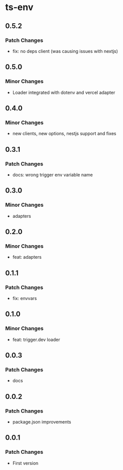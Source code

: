 # ts-env

## 0.5.2

### Patch Changes

- fix: no deps client (was causing issues with nextjs)

## 0.5.0

### Minor Changes

- Loader integrated with dotenv and vercel adapter

## 0.4.0

### Minor Changes

- new clients, new options, nestjs support and fixes

## 0.3.1

### Patch Changes

- docs: wrong trigger env variable name

## 0.3.0

### Minor Changes

- adapters

## 0.2.0

### Minor Changes

- feat: adapters

## 0.1.1

### Patch Changes

- fix: envvars

## 0.1.0

### Minor Changes

- feat: trigger.dev loader

## 0.0.3

### Patch Changes

- docs

## 0.0.2

### Patch Changes

- package.json improvements

## 0.0.1

### Patch Changes

- First version

